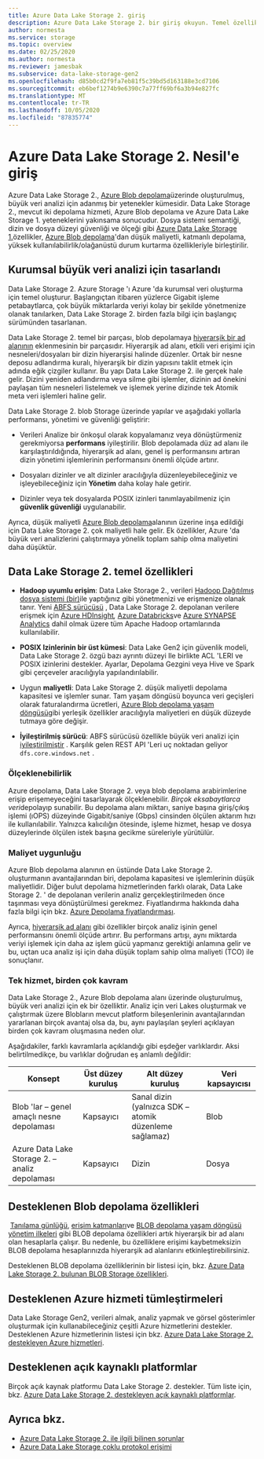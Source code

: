 ```yaml
---
title: Azure Data Lake Storage 2. giriş
description: Azure Data Lake Storage 2. bir giriş okuyun. Temel özellikleri öğrenin. Desteklenen BLOB depolama özelliklerini, Azure hizmet tümleştirmelerini ve platformları inceleyin.
author: normesta
ms.service: storage
ms.topic: overview
ms.date: 02/25/2020
ms.author: normesta
ms.reviewer: jamesbak
ms.subservice: data-lake-storage-gen2
ms.openlocfilehash: d85b0cd2f9fa7eb81f5c39bd5d163188e3cd7106
ms.sourcegitcommit: eb6bef1274b9e6390c7a77ff69bf6a3b94e827fc
ms.translationtype: MT
ms.contentlocale: tr-TR
ms.lasthandoff: 10/05/2020
ms.locfileid: "87835774"
---
```

# <a name="introduction-to-azure-data-lake-storage-gen2"></a>Azure Data Lake Storage 2. Nesil'e giriş

Azure Data Lake Storage 2., [Azure Blob depolama](storage-blobs-introduction.md)üzerinde oluşturulmuş, büyük veri analizi için adanmış bir yetenekler kümesidir. Data Lake Storage 2., mevcut iki depolama hizmeti, Azure Blob depolama ve Azure Data Lake Storage 1. yeteneklerini yakınsama sonucudur. Dosya sistemi semantiği, dizin ve dosya düzeyi güvenliği ve ölçeği gibi [Azure Data Lake Storage 1.](https://docs.microsoft.com/azure/data-lake-store/index)özellikler, [Azure Blob depolama](storage-blobs-introduction.md)'dan düşük maliyetli, katmanlı depolama, yüksek kullanılabilirlik/olağanüstü durum kurtarma özellikleriyle birleştirilir.

## <a name="designed-for-enterprise-big-data-analytics"></a>Kurumsal büyük veri analizi için tasarlandı

Data Lake Storage 2. Azure Storage 'ı Azure 'da kurumsal veri oluşturma için temel oluşturur. Başlangıçtan itibaren yüzlerce Gigabit işleme petabaytlarca, çok büyük miktarlarda veriyi kolay bir şekilde yönetmenize olanak tanılarken, Data Lake Storage 2. birden fazla bilgi için başlangıç sürümünden tasarlanan.

Data Lake Storage 2. temel bir parçası, blob depolamaya [hiyerarşik bir ad alanının](data-lake-storage-namespace.md) eklenmesinin bir parçasıdır. Hiyerarşik ad alanı, etkili veri erişimi için nesneleri/dosyaları bir dizin hiyerarşisi halinde düzenler. Ortak bir nesne deposu adlandırma kuralı, hiyerarşik bir dizin yapısını taklit etmek için adında eğik çizgiler kullanır. Bu yapı Data Lake Storage 2. ile gerçek hale gelir. Dizini yeniden adlandırma veya silme gibi işlemler, dizinin ad önekini paylaşan tüm nesneleri listelemek ve işlemek yerine dizinde tek Atomik meta veri işlemleri haline gelir.

Data Lake Storage 2. blob Storage üzerinde yapılar ve aşağıdaki yollarla performansı, yönetimi ve güvenliği geliştirir:

-   Verileri Analize bir önkoşul olarak kopyalamanız veya dönüştürmeniz gerekmiyorsa **performans** iyileştirilir. Blob depolamada düz ad alanı ile karşılaştırıldığında, hiyerarşik ad alanı, genel iş performansını artıran dizin yönetimi işlemlerinin performansını önemli ölçüde artırır.

-   Dosyaları dizinler ve alt dizinler aracılığıyla düzenleyebileceğiniz ve işleyebileceğiniz için **Yönetim** daha kolay hale getirir.

-   Dizinler veya tek dosyalarda POSIX izinleri tanımlayabilmeniz için **güvenlik güvenliği** uygulanabilir.

Ayrıca, düşük maliyetli [Azure Blob depolama](storage-blobs-introduction.md)alanının üzerine inşa edildiği için Data Lake Storage 2. çok maliyetli hale gelir. Ek özellikler, Azure 'da büyük veri analizlerini çalıştırmaya yönelik toplam sahip olma maliyetini daha düşüktür.

## <a name="key-features-of-data-lake-storage-gen2"></a>Data Lake Storage 2. temel özellikleri

-   **Hadoop uyumlu erişim**: Data Lake Storage 2., verileri [Hadoop Dağıtılmış dosya sistemi (bir)](https://hadoop.apache.org/docs/current/hadoop-project-dist/hadoop-hdfs/HdfsDesign.html)ile yaptığınız gibi yönetmenizi ve erişmenize olanak tanır. Yeni [ABFS sürücüsü](data-lake-storage-abfs-driver.md) , Data Lake Storage 2. depolanan verilere erişmek için [Azure HDInsight](https://docs.microsoft.com/azure/hdinsight/index)*,* [Azure Databricks](https://docs.microsoft.com/azure/azure-databricks/index)ve [Azure SYNAPSE Analytics](https://docs.microsoft.com/azure/synapse-analytics) dahil olmak üzere tüm Apache Hadoop ortamlarında kullanılabilir.

-   **POSIX Izinlerinin bir üst kümesi**: Data Lake Gen2 için güvenlik modeli, Data Lake Storage 2. özgü bazı ayrıntı düzeyi Ile birlikte ACL 'LERI ve POSIX izinlerini destekler. Ayarlar, Depolama Gezgini veya Hive ve Spark gibi çerçeveler aracılığıyla yapılandırılabilir.

-   Uygun **maliyetli**: Data Lake Storage 2. düşük maliyetli depolama kapasitesi ve işlemler sunar. Tam yaşam döngüsü boyunca veri geçişleri olarak faturalandırma ücretleri, [Azure Blob depolama yaşam döngüsü](storage-lifecycle-management-concepts.md)gibi yerleşik özellikler aracılığıyla maliyetleri en düşük düzeyde tutmaya göre değişir.

-   **İyileştirilmiş sürücü**: ABFS sürücüsü özellikle büyük veri analizi için [iyileştirilmiştir](data-lake-storage-abfs-driver.md) . Karşılık gelen REST API 'Leri uç noktadan geliyor `dfs.core.windows.net` .

### <a name="scalability"></a>Ölçeklenebilirlik

Azure depolama, Data Lake Storage 2. veya blob depolama arabirimlerine erişip erişemeyeceğini tasarlayarak ölçeklenebilir. *Birçok eksabaytlarca veri*depolayıp sunabilir. Bu depolama alanı miktarı, saniye başına giriş/çıkış işlemi (ıOPS) düzeyinde Gigabit/saniye (Gbps) cinsinden ölçülen aktarım hızı ile kullanılabilir. Yalnızca kalıcılığın ötesinde, işleme hizmet, hesap ve dosya düzeylerinde ölçülen istek başına gecikme süreleriyle yürütülür.

### <a name="cost-effectiveness"></a>Maliyet uygunluğu

Azure Blob depolama alanının en üstünde Data Lake Storage 2. oluşturmanın avantajlarından biri, depolama kapasitesi ve işlemlerinin düşük maliyetlidir. Diğer bulut depolama hizmetlerinden farklı olarak, Data Lake Storage 2. ' de depolanan verilerin analiz gerçekleştirilmeden önce taşınması veya dönüştürülmesi gerekmez. Fiyatlandırma hakkında daha fazla bilgi için bkz. [Azure Depolama fiyatlandırması](https://azure.microsoft.com/pricing/details/storage).

Ayrıca, [hiyerarşik ad alanı](data-lake-storage-namespace.md) gibi özellikler birçok analiz işinin genel performansını önemli ölçüde artırır. Bu performans artışı, aynı miktarda veriyi işlemek için daha az işlem gücü yapmanız gerektiği anlamına gelir ve bu, uçtan uca analiz işi için daha düşük toplam sahip olma maliyeti (TCO) ile sonuçlanır.

### <a name="one-service-multiple-concepts"></a>Tek hizmet, birden çok kavram

Data Lake Storage 2., Azure Blob depolama alanı üzerinde oluşturulmuş, büyük veri analizi için ek bir özelliktir. Analiz için veri Lakes oluşturmak ve çalıştırmak üzere Blobların mevcut platform bileşenlerinin avantajlarından yararlanan birçok avantaj olsa da, bu, aynı paylaşılan şeyleri açıklayan birden çok kavram oluşmasına neden olur.

Aşağıdakiler, farklı kavramlarla açıklandığı gibi eşdeğer varlıklardır. Aksi belirtilmedikçe, bu varlıklar doğrudan eş anlamlı değildir:

| Konsept                                | Üst düzey kuruluş | Alt düzey kuruluş                                            | Veri kapsayıcısı |
|----------------------------------------|------------------------|---------------------------------------------------------------------|----------------|
| Blob 'lar – genel amaçlı nesne depolaması | Kapsayıcı              | Sanal dizin (yalnızca SDK – atomik düzenleme sağlamaz) | Blob           |
| Azure Data Lake Storage 2. – analiz depolaması          | Kapsayıcı            | Dizin                                                           | Dosya           |

## <a name="supported-blob-storage-features"></a>Desteklenen Blob depolama özellikleri

 [Tanılama günlüğü](../common/storage-analytics-logging.md), [erişim katmanları](storage-blob-storage-tiers.md)ve [BLOB depolama yaşam döngüsü yönetim ilkeleri](storage-lifecycle-management-concepts.md) gibi BLOB depolama özellikleri artık hiyerarşik bir ad alanı olan hesaplarla çalışır. Bu nedenle, bu özelliklere erişimi kaybetmeksizin BLOB depolama hesaplarınızda hiyerarşik ad alanlarını etkinleştirebilirsiniz. 

Desteklenen BLOB depolama özelliklerinin bir listesi için, bkz. [Azure Data Lake Storage 2. bulunan BLOB Storage özellikleri](data-lake-storage-supported-blob-storage-features.md).

## <a name="supported-azure-service-integrations"></a>Desteklenen Azure hizmeti tümleştirmeleri

Data Lake Storage Gen2, verileri almak, analiz yapmak ve görsel gösterimler oluşturmak için kullanabileceğiniz çeşitli Azure hizmetlerini destekler. Desteklenen Azure hizmetlerinin listesi için bkz. [Azure Data Lake Storage 2. destekleyen Azure hizmetleri](data-lake-storage-supported-azure-services.md).

## <a name="supported-open-source-platforms"></a>Desteklenen açık kaynaklı platformlar

Birçok açık kaynak platformu Data Lake Storage 2. destekler. Tüm liste için, bkz. [Azure Data Lake Storage 2. destekleyen açık kaynaklı platformlar](data-lake-storage-supported-open-source-platforms.md).

## <a name="see-also"></a>Ayrıca bkz.

- [Azure Data Lake Storage 2. ile ilgili bilinen sorunlar](data-lake-storage-known-issues.md)
- [Azure Data Lake Storage çoklu protokol erişimi](data-lake-storage-multi-protocol-access.md)


